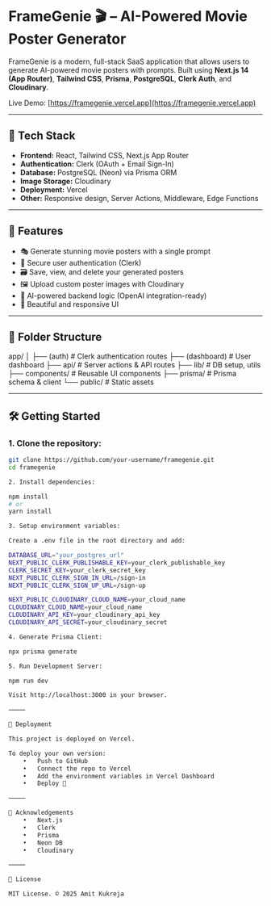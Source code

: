 # FrameGenie 🎬 – AI-Powered Movie Poster Generator

FrameGenie is a modern, full-stack SaaS application that allows users to generate AI-powered movie posters with prompts. Built using **Next.js 14 (App Router)**, **Tailwind CSS**, **Prisma**, **PostgreSQL**, **Clerk Auth**, and **Cloudinary**.


Live Demo: [https://framegenie.vercel.app](https://framegenie.vercel.app)

---

## 🚀 Tech Stack

- **Frontend:** React, Tailwind CSS, Next.js App Router
- **Authentication:** Clerk (OAuth + Email Sign-In)
- **Database:** PostgreSQL (Neon) via Prisma ORM
- **Image Storage:** Cloudinary
- **Deployment:** Vercel
- **Other:** Responsive design, Server Actions, Middleware, Edge Functions

---

## 📸 Features

- 🎭 Generate stunning movie posters with a single prompt
- 🔐 Secure user authentication (Clerk)
- 🗃️ Save, view, and delete your generated posters
- 🖼️ Upload custom poster images with Cloudinary
- 🧠 AI-powered backend logic (OpenAI integration-ready)
- 🎨 Beautiful and responsive UI

---

## 📂 Folder Structure

app/
│
├── (auth)           # Clerk authentication routes
├── (dashboard)      # User dashboard
├── api/             # Server actions & API routes
├── lib/             # DB setup, utils
├── components/      # Reusable UI components
├── prisma/          # Prisma schema & client
└── public/          # Static assets

---

## 🛠️ Getting Started

### 1. Clone the repository:

```bash
git clone https://github.com/your-username/framegenie.git
cd framegenie

2. Install dependencies:

npm install
# or
yarn install

3. Setup environment variables:

Create a .env file in the root directory and add:

DATABASE_URL="your_postgres_url"
NEXT_PUBLIC_CLERK_PUBLISHABLE_KEY=your_clerk_publishable_key
CLERK_SECRET_KEY=your_clerk_secret_key
NEXT_PUBLIC_CLERK_SIGN_IN_URL=/sign-in
NEXT_PUBLIC_CLERK_SIGN_UP_URL=/sign-up

NEXT_PUBLIC_CLOUDINARY_CLOUD_NAME=your_cloud_name
CLOUDINARY_CLOUD_NAME=your_cloud_name
CLOUDINARY_API_KEY=your_cloudinary_api_key
CLOUDINARY_API_SECRET=your_cloudinary_secret

4. Generate Prisma Client:

npx prisma generate

5. Run Development Server:

npm run dev

Visit http://localhost:3000 in your browser.

⸻

🚢 Deployment

This project is deployed on Vercel.

To deploy your own version:
	•	Push to GitHub
	•	Connect the repo to Vercel
	•	Add the environment variables in Vercel Dashboard
	•	Deploy 🎉

⸻

🙏 Acknowledgements
	•	Next.js
	•	Clerk
	•	Prisma
	•	Neon DB
	•	Cloudinary

⸻

📄 License

MIT License. © 2025 Amit Kukreja